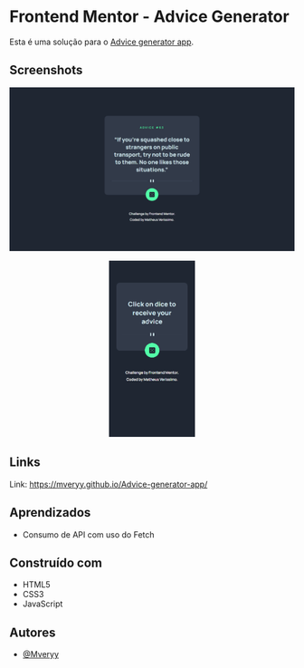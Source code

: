 # Frontend Mentor - Advice Generator

Esta é uma solução para o [Advice generator app](https://www.frontendmentor.io/challenges/advice-generator-app-QdUG-13db).

## Screenshots

![App Screenshot Desktop](screenshots/desktop.png)

<p align="center">
<img width="30%" src="screenshots/mobile.png">
</p>

## Links

Link: https://mveryy.github.io/Advice-generator-app/

## Aprendizados

-   Consumo de API com uso do Fetch

## Construído com

-   HTML5
-   CSS3
-   JavaScript

## Autores

-   [@Mveryy](https://github.com/Mveryy)
